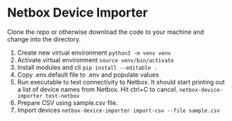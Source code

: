 # Netbox Device Importer

Clone the repo or otherwise download the code to your machine and change into the directory.

1. Create new virtual environment
```python3 -m venv venv```
2. Activate virtual environment
```source venv/bin/activate```
3. Install modules and cli
```pip install --editable .```
4. Copy .env.default file to .env and populate values
5. Run executable to test connectivity to Netbox. It should start printing out a list of device names from Netbox. Hit ctrl+C to cancel.
```netbox-device-importer test-netbox```
6. Prepare CSV using sample.csv file.
7. Import devices
```netbox-device-importer import-csv --file sample.csv```

